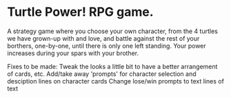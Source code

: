 # Turtle Power! RPG game.

A strategy game where you choose your own character, from the 4 turtles we have grown-up with and love, and battle against the rest of your borthers, one-by-one, until there is only one left standing.  Your power increases during your spars with your brother.

Fixes to be made:
      Tweak the looks a little bit to have a better arrangement of cards, etc.
      Add/take away 'prompts' for character selection and desciption lines on character cards
      Change lose/win prompts to text lines of text
